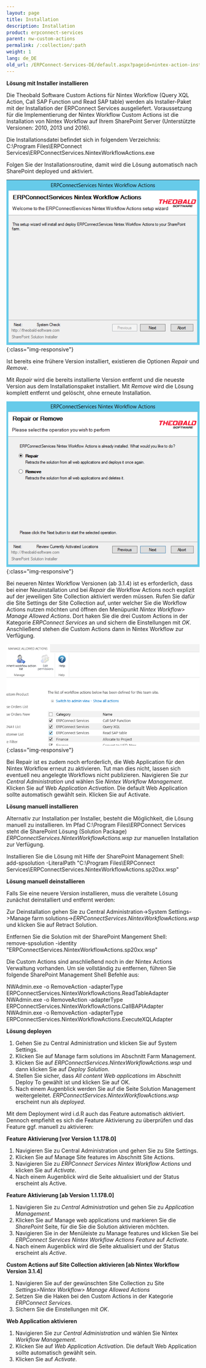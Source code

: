 ```yaml
---
layout: page
title: Installation
description: Installation
product: erpconnect-services
parent: nw-custom-actions
permalink: /:collection/:path
weight: 1
lang: de_DE
old_url: /ERPConnect-Services-DE/default.aspx?pageid=nintex-action-installation
---
```


**Lösung mit Installer installieren**

Die Theobald Software Custom Actions für Nintex Workflow (Query XQL Action, Call SAP Function und Read SAP table) werden als 
Installer-Paket mit der Installation der ERPConnect Services ausgeliefert. Voraussetzung für die Implementierung der Nintex Workflow Custom Actions ist die Installation von Nintex Workflow auf Ihrem SharePoint Server (Unterstützte Versionen: 2010, 2013 und 2016).

Die Installationsdatei befindet sich in folgendem Verzeichnis:  <br>
C:\Program Files\ERPConnect Services\ERPConnectServices.NintexWorkflowActions.exe

Folgen Sie der Installationsroutine, damit wird die Lösung automatisch nach SharePoint deployed und aktiviert. 

![ECS-Nintex-WorkflowAction_Installation1](/img/content/ECS-Nintex-WorkflowAction_Installation1.png){:class="img-responsive"}

Ist bereits eine frühere Version installiert, existieren die Optionen *Repair* und *Remove*. 

Mit *Repair* wird die bereits installierte Version entfernt und die neueste Version aus dem Installationspaket installiert. Mit *Remove* wird die Lösung komplett entfernt und gelöscht, ohne erneute Installation.  


![ECS-Nintex-WorkflowAction_Installation2](/img/content/ECS-Nintex-WorkflowAction_Installation2.png){:class="img-responsive"}

Bei neueren Nintex Workflow Versionen (ab 3.1.4) ist es erforderlich, dass bei einer Neuinstallation und bei *Repair* 
die Workflow Actions noch explizit auf der jeweiligen Site Collection aktiviert werden müssen. Rufen Sie dafür die Site Settings der Site Collection auf, unter welcher Sie die Workflow Actions nutzen möchten und öffnen den Menüpunkt *Nintex Workflow> Manage Allowed Actions*. Dort haken Sie die drei Custom Actions in der Kategorie *ERPConnect Services* an und sichern die Einstellungen mit *OK*. Anschließend stehen die Custom Actions dann in Nintex Workflow zur Verfügung. 

![ECS-Nintex-WorkflowAction_Installation3](/img/content/ECS-Nintex-WorkflowAction_Installation3.png){:class="img-responsive"}

Bei Repair  ist es zudem noch erforderlich, die Web Application für den Nintex Workflow erneut zu aktivieren. Tut man dies nicht, lassen sich eventuell neu angelegte Workflows nicht publizieren. Navigieren Sie zur *Central Administration* und wählen Sie *Nintex Workflow Management*. Klicken Sie auf Web *Application Activation*.
Die default Web Application sollte automatisch gewählt sein. Klicken Sie auf Activate.

**Lösung manuell installieren** 
            
Alternativ zur Installation per Installer, besteht die Möglichkeit, die Lösung manuell zu installieren. Im Pfad C:\Program Files\ERPConnect Services steht die SharePoint Lösung (Solution Package) *ERPConnectServices.NintexWorkflowActions.wsp* zur manuellen Installation zur Verfügung.           

Installieren Sie die Lösung mit Hilfe der SharePoint Management Shell:<br>
add-spsolution -LiteralPath "C:\Program Files\ERPConnect Services\ERPConnectServices.NintexWorkflowActions.sp20xx.wsp"

**Lösung manuell deinstallieren**

Falls Sie eine neuere Version installieren, muss die veraltete Lösung zunächst deinstalliert und entfernt werden:

Zur Deinstallation gehen Sie zu Central Administration->System Settings->Manage farm solutions->*ERPConnectServices.NintexWorkflowActions.wsp* und klicken Sie auf Retract Solution.

Entfernen Sie die Solution mit der SharePoint Mangement Shell:<br>
remove-spsolution -identity "ERPConnectServices.NintexWorkflowActions.sp20xx.wsp"

Die Custom Actions sind anschließend noch in der Nintex Actions Verwaltung vorhanden. Um sie vollständig zu entfernen, führen Sie folgende SharePoint Management Shell Befehle aus: 

NWAdmin.exe -o RemoveAction -adapterType ERPConnectServices.NintexWorkflowActions.ReadTableAdapter<br>
NWAdmin.exe -o RemoveAction -adapterType ERPConnectServices.NintexWorkflowActions.CallBAPIAdapter<br>
NWAdmin.exe -o RemoveAction -adapterType ERPConnectServices.NintexWorkflowActions.ExecuteXQLAdapter

**Lösung deployen** 

1. Gehen Sie zu Central Administration und klicken Sie auf System Settings.
2. Klicken Sie auf Manage farm solutions im Abschnitt Farm Management.
3. Klicken Sie auf *ERPConnectServices.NintexWorkflowActions.wsp* und dann klicken Sie auf *Deploy Solution*.
4. Stellen Sie sicher, dass *All content Web applications* im Abschnitt Deploy To gewählt ist und klicken Sie auf OK.
5. Nach einem Augenblick werden Sie auf die Seite Solution Management weitergeleitet. 
   *ERPConnectServices.NintexWorkflowActions.wsp* erscheint nun als *deployed*.                       

Mit dem Deployment wird i.d.R auch das Feature automatisch aktiviert. Dennoch empfiehlt es sich die Feature Aktivierung 
zu überprüfen und das Feature ggf. manuell zu aktivieren:  

**Feature Aktivierung [vor Version 1.1.178.0]**

1. Navigieren Sie zu Central Administration und gehen Sie zu Site Settings.
2. Klicken Sie auf Manage Site features im Abschnitt Site Actions.
3. Navigieren Sie zu *ERPConnect Services Nintex Workflow Actions* und klicken Sie auf *Activate*.
4. Nach einem Augenblick wird die Seite aktualisiert und der Status erscheint als Active.

            
**Feature Aktivierung [ab Version 1.1.178.0]**

1. Navigieren Sie zu *Central Administration* und gehen Sie zu *Application Management*.
2. Klicken Sie auf Manage web applications und markieren Sie die *SharePoint* Seite, für die Sie die Solution aktivieren möchten.
3. Navigieren Sie in der Menüleiste zu Manage features und klicken Sie bei *ERPConnect Services Nintex Workflow Actions Feature* auf *Activate*.
4. Nach einem Augenblick wird die Seite aktualisiert und der Status erscheint als *Active*.
            

**Custom Actions auf Site Collection aktivieren [ab Nintex Workflow Version 3.1.4]**

1. Navigieren Sie auf der gewünschten Site Collection zu Site *Settings>Nintex Workflow> Manage Allowed Actions*
2. Setzen Sie die Haken bei den Custom Actions in der Kategorie *ERPConnect Services*. 
3. Sichern Sie die Einstellungen mit *OK*. 

            
**Web Application aktivieren** 

1. Navigieren Sie zur  *Central Administration* und wählen Sie Nintex *Workflow Management*.
2. Klicken Sie auf *Web Application Activation*. Die default Web Application sollte automatisch gewählt sein. 
3. Klicken Sie auf *Activate*.
